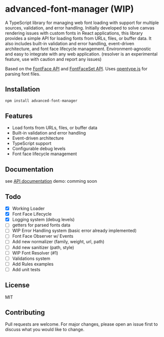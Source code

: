 # advanced-font-manager (WIP)

A TypeScript library for managing web font loading with support for multiple sources, validation, and error handling.
Initially developed to solve canvas rendering issues with custom fonts in React applications, this library provides a simple API for loading fonts from URLs, files, or buffer data. It also includes built-in validation and error handling, event-driven architecture, and font face lifecycle management. Environment-agnostic and easy to integrate with any web application. (resolver is an experimental feature, use with caution and report any issues)

Based on the [FontFace API](https://developer.mozilla.org/en-US/docs/Web/API/FontFace) and [FontFaceSet API](https://developer.mozilla.org/en-US/docs/Web/API/FontFaceSet).
Uses [opentype.js](https://opentype.js.org/) for parsing font files.

## Installation

```bash
npm install advanced-font-manager
```

## Features

- Load fonts from URLs, files, or buffer data
- Built-in validation and error handling
- Event-driven architecture
- TypeScript support
- Configurable debug levels
- Font face lifecycle management

## Documentation

see [API documentation](https://docamz.github.io/advanced-font-manager/)
demo: comming soon

## Todo

- [x] Working Loader
- [x] Font Face Lifecycle
- [x] Logging system (debug levels)
- [ ] getters for parsed fonts data
- [ ] WIP Error Handling system (basic error already implemented)
- [ ] Font Face Observer w/ Events
- [ ] Add new normalizer (family, weight, url, path)
- [ ] Add new sanitizer (path, style)
- [ ] WIP Font Resolver (#1)
- [ ] Validations system
- [ ] Add Rules examples
- [ ] Add unit tests

## License

MIT

## Contributing

Pull requests are welcome. For major changes, please open an issue first to discuss what you would like to change.
